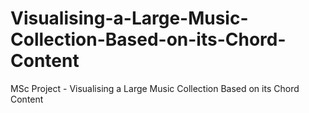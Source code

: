 # Visualising-a-Large-Music-Collection-Based-on-its-Chord-Content
MSc Project - Visualising a Large Music Collection Based on its Chord Content
